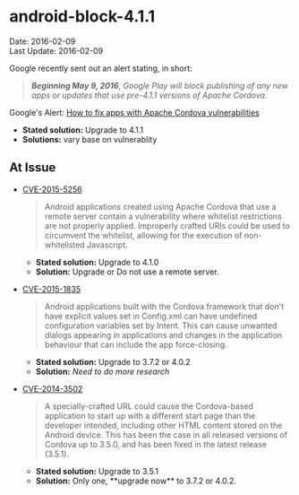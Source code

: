 # android-block-4.1.1 #
Date: 2016-02-09 <br>
Last Update: 2016-02-09

Google recently sent out an alert stating, in short:

> ***Beginning May 9, 2016***, *Google Play will block publishing of any new apps or updates that use pre-4.1.1 versions of Apache Cordova.*


Google's Alert: [How to fix apps with Apache Cordova vulnerabilities](https://support.google.com/faqs/answer/6325474)

- **Stated solution:** Upgrade to 4.1.1
- **Solutions:** vary base on vulnerablity

## At Issue ##

- [CVE-2015-5256](https://cordova.apache.org/announcements/2015/11/20/security.html)

    > Android applications created using Apache Cordova that use a remote server contain a vulnerability where whitelist restrictions are not properly applied. Improperly crafted URIs could be used to circumvent the whitelist, allowing for the execution of non-whitelisted Javascript.
    - **Stated solution:** Upgrade to 4.1.0
    - **Solution:** Upgrade or Do not use a remote server.
- [CVE-2015-1835](http://cordova.apache.org/announcements/2015/05/26/android-402.html)

    > Android applications built with the Cordova framework that don't have explicit values set in Config.xml can have undefined configuration variables set by Intent. This can cause unwanted dialogs appearing in applications and changes in the application behaviour that can include the app force-closing.
    - **Stated solution:** Upgrade to 3.7.2 or 4.0.2
    - **Solution:** *Need to do more research* 
- [CVE-2014-3502](http://cordova.apache.org/announcements/2014/08/04/android-351.html)

    >  A specially-crafted URL could cause the Cordova-based application to start up with a different start page than the developer intended, including other HTML content stored on the Android device. This has been the case in all released versions of Cordova up to 3.5.0, and has been fixed in the latest release (3.5.1).
    - **Stated solution:** Upgrade to 3.5.1
    - **Solution:** Only one, \*\*upgrade now\*\* to 3.7.2 or 4.0.2.
